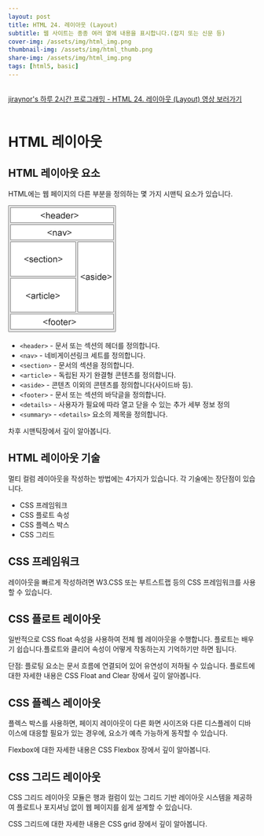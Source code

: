 ```yaml
---
layout: post
title: HTML 24. 레이아웃 (Layout)
subtitle: 웹 사이트는 종종 여러 열에 내용을 표시합니다.(잡지 또는 신문 등)
cover-img: /assets/img/html_img.png
thumbnail-img: /assets/img/html_thumb.png
share-img: /assets/img/html_img.png
tags: [html5, basic]
---
```


<br>
<a href="https://youtu.be/0KgAJ6CgwcA" target="_blank">jiraynor's 하루 2시간 프로그래밍 - HTML 24. 레이아웃 (Layout) 영상 보러가기</a>
<br>
<br>

# HTML 레이아웃 

## HTML 레이아웃 요소

HTML에는 웹 페이지의 다른 부분을 정의하는 몇 가지 시맨틱 요소가 있습니다.

![html_layout_01](https://github.com/devJiraynor/devJiraynor.github.io/blob/master/assets/img/html/html_layout_01.gif?raw=true)

+ ```<header>``` - 문서 또는 섹션의 헤더를 정의합니다.
+ ```<nav>``` - 네비게이션링크 세트를 정의합니다.
+ ```<section>``` - 문서의 섹션을 정의합니다.
+ ```<article>``` - 독립된 자기 완결형 콘텐츠를 정의합니다.
+ ```<aside>``` - 콘텐츠 이외의 콘텐츠를 정의합니다(사이드바 등).
+ ```<footer>``` - 문서 또는 섹션의 바닥글을 정의합니다.
+ ```<details>``` - 사용자가 필요에 따라 열고 닫을 수 있는 추가 세부 정보 정의
+ ```<summary>``` - ```<details>``` 요소의 제목을 정의합니다.

차후 시맨틱장에서 깊이 알아봅니다.

## HTML 레이아웃 기술

멀티 컬럼 레이아웃을 작성하는 방법에는 4가지가 있습니다. 각 기술에는 장단점이 있습니다.

+ CSS 프레임워크
+ CSS 플로트 속성
+ CSS 플렉스 박스
+ CSS 그리드

## CSS 프레임워크

레이아웃을 빠르게 작성하려면 W3.CSS 또는 부트스트랩 등의 CSS 프레임워크를 사용할 수 있습니다.

## CSS 플로트 레이아웃

일반적으로 CSS float 속성을 사용하여 전체 웹 레이아웃을 수행합니다. 플로트는 배우기 쉽습니다.플로트와 클리어 속성이 어떻게 작동하는지 기억하기만 하면 됩니다. 

단점: 플로팅 요소는 문서 흐름에 연결되어 있어 유연성이 저하될 수 있습니다. 플로트에 대한 자세한 내용은 CSS Float and Clear 장에서 깊이 알아봅니다.

## CSS 플렉스 레이아웃

플렉스 박스를 사용하면, 페이지 레이아웃이 다른 화면 사이즈와 다른 디스플레이 디바이스에 대응할 필요가 있는 경우에, 요소가 예측 가능하게 동작할 수 있습니다.

Flexbox에 대한 자세한 내용은 CSS Flexbox 장에서 깊이 알아봅니다.

## CSS 그리드 레이아웃

CSS 그리드 레이아웃 모듈은 행과 컬럼이 있는 그리드 기반 레이아웃 시스템을 제공하여 플로트나 포지셔닝 없이 웹 페이지를 쉽게 설계할 수 있습니다.

CSS 그리드에 대한 자세한 내용은 CSS grid 장에서 깊이 알아봅니다.
